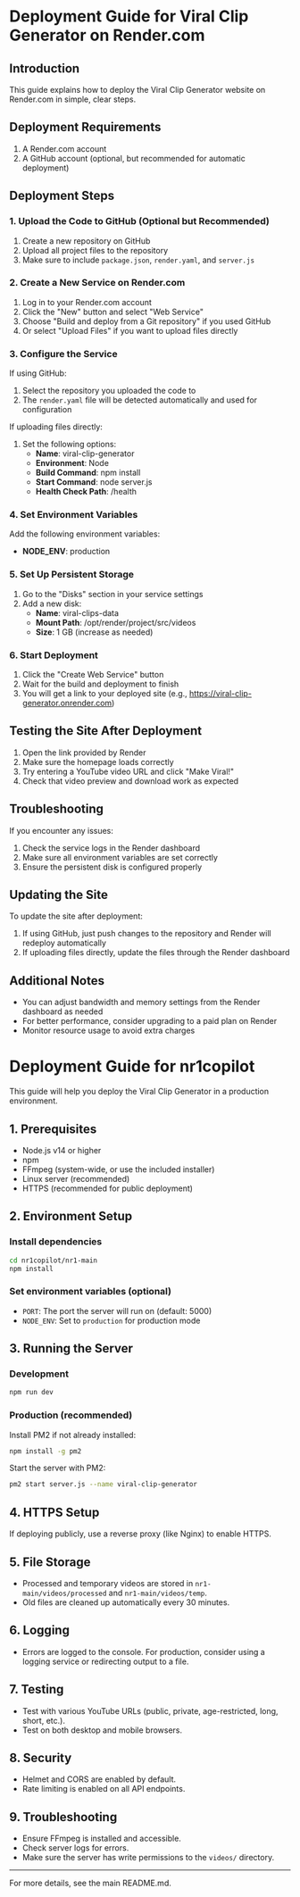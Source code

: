 # Deployment Guide for Viral Clip Generator on Render.com

## Introduction

This guide explains how to deploy the Viral Clip Generator website on Render.com in simple, clear steps.

## Deployment Requirements

1. A Render.com account
2. A GitHub account (optional, but recommended for automatic deployment)

## Deployment Steps

### 1. Upload the Code to GitHub (Optional but Recommended)

1. Create a new repository on GitHub
2. Upload all project files to the repository
3. Make sure to include `package.json`, `render.yaml`, and `server.js`

### 2. Create a New Service on Render.com

1. Log in to your Render.com account
2. Click the "New" button and select "Web Service"
3. Choose "Build and deploy from a Git repository" if you used GitHub
4. Or select "Upload Files" if you want to upload files directly

### 3. Configure the Service

If using GitHub:
1. Select the repository you uploaded the code to
2. The `render.yaml` file will be detected automatically and used for configuration

If uploading files directly:
1. Set the following options:
   - **Name**: viral-clip-generator
   - **Environment**: Node
   - **Build Command**: npm install
   - **Start Command**: node server.js
   - **Health Check Path**: /health

### 4. Set Environment Variables

Add the following environment variables:
- **NODE_ENV**: production

### 5. Set Up Persistent Storage

1. Go to the "Disks" section in your service settings
2. Add a new disk:
   - **Name**: viral-clips-data
   - **Mount Path**: /opt/render/project/src/videos
   - **Size**: 1 GB (increase as needed)

### 6. Start Deployment

1. Click the "Create Web Service" button
2. Wait for the build and deployment to finish
3. You will get a link to your deployed site (e.g., https://viral-clip-generator.onrender.com)

## Testing the Site After Deployment

1. Open the link provided by Render
2. Make sure the homepage loads correctly
3. Try entering a YouTube video URL and click "Make Viral!"
4. Check that video preview and download work as expected

## Troubleshooting

If you encounter any issues:
1. Check the service logs in the Render dashboard
2. Make sure all environment variables are set correctly
3. Ensure the persistent disk is configured properly

## Updating the Site

To update the site after deployment:
1. If using GitHub, just push changes to the repository and Render will redeploy automatically
2. If uploading files directly, update the files through the Render dashboard

## Additional Notes

- You can adjust bandwidth and memory settings from the Render dashboard as needed
- For better performance, consider upgrading to a paid plan on Render
- Monitor resource usage to avoid extra charges

# Deployment Guide for nr1copilot

This guide will help you deploy the Viral Clip Generator in a production environment.

## 1. Prerequisites
- Node.js v14 or higher
- npm
- FFmpeg (system-wide, or use the included installer)
- Linux server (recommended)
- HTTPS (recommended for public deployment)

## 2. Environment Setup

### Install dependencies
```bash
cd nr1copilot/nr1-main
npm install
```

### Set environment variables (optional)
- `PORT`: The port the server will run on (default: 5000)
- `NODE_ENV`: Set to `production` for production mode

## 3. Running the Server

### Development
```bash
npm run dev
```

### Production (recommended)
Install PM2 if not already installed:
```bash
npm install -g pm2
```
Start the server with PM2:
```bash
pm2 start server.js --name viral-clip-generator
```

## 4. HTTPS Setup
If deploying publicly, use a reverse proxy (like Nginx) to enable HTTPS.

## 5. File Storage
- Processed and temporary videos are stored in `nr1-main/videos/processed` and `nr1-main/videos/temp`.
- Old files are cleaned up automatically every 30 minutes.

## 6. Logging
- Errors are logged to the console. For production, consider using a logging service or redirecting output to a file.

## 7. Testing
- Test with various YouTube URLs (public, private, age-restricted, long, short, etc.).
- Test on both desktop and mobile browsers.

## 8. Security
- Helmet and CORS are enabled by default.
- Rate limiting is enabled on all API endpoints.

## 9. Troubleshooting
- Ensure FFmpeg is installed and accessible.
- Check server logs for errors.
- Make sure the server has write permissions to the `videos/` directory.

---

For more details, see the main README.md.
